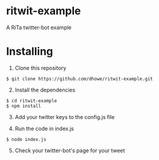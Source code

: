 # ritwit-example

A RiTa twitter-bot example 

# Installing

1. Clone this repository

```shell
$ git clone https://github.com/dhowe/ritwit-example.git
```
2. Install the dependencies

```shell
$ cd ritwit-example
$ npm install
```

3. Add your twitter keys to the config.js file

4. Run the code in index.js

```shell
$ node index.js
```

5. Check your twitter-bot's page for your tweet

